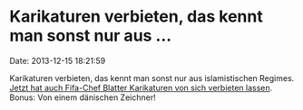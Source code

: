 Karikaturen verbieten, das kennt man sonst nur aus \...
=======================================================

Date: 2013-12-15 18:21:59

Karikaturen verbieten, das kennt man sonst nur aus islamistischen
Regimes. [Jetzt hat auch Fifa-Chef Blatter Karikaturen von sich
verbieten
lassen](http://www.handelszeitung.ch/politik/verbot-von-blatter-karikaturen-verheerend-540731).
Bonus: Von einem dänischen Zeichner!
